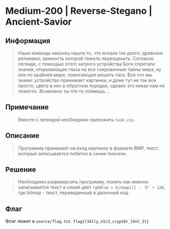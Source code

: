# Medium-200 | Reverse-Stegano | Ancient-Savior

## Информация

> Наша команда наконец нашла то, что искала так долго: древнюю реликвию, важность которой тяжело переоценить.
> Согласно легенде, с помощью этого хитрого устройства Боги спрятали знания, открывающие глаза на все сокровенные тайны мира, ну или по крайней мере, помогающие решить таск.
> Все что мы знаем: устройство принимает картинки, и даже тут не так все просто, цвета в них в обратном порядке, однако это никак нам не помогло.
> Возможно ты что то поймешь...

## Примечание

> Вместе с легендой необходимо приложить `task.zip`.

## Описание

> Программа принимает на вход картинку в формате BMP, текст, который записывается побитно в синие пиксели.

## Решение

> Необходимо разреверсить программу, понять как именно записывается текст в синий цвет `rgbBlue = bitmap[i] - '0' + 120`, где bitmap - текст, переведенный в двоичный код.

## Флаг

Флаг лежит в `source/flag.txt`.
`flag{r34lly_n1c3_crypt0r_15nt_1t}`